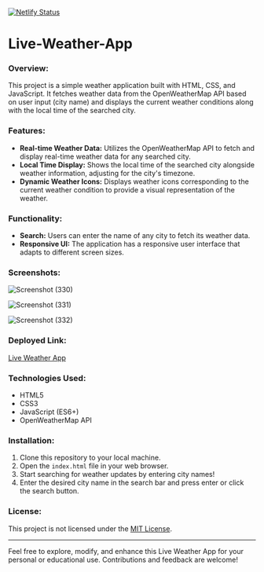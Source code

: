 [![Netlify Status](https://api.netlify.com/api/v1/badges/673e19f7-04be-408d-b9f9-9f286e45a06f/deploy-status)](https://app.netlify.com/sites/livweather/deploys)

# Live-Weather-App

### Overview:
This project is a simple weather application built with HTML, CSS, and JavaScript. It fetches weather data from the OpenWeatherMap API based on user input (city name) and displays the current weather conditions along with the local time of the searched city.

### Features:
- **Real-time Weather Data:** Utilizes the OpenWeatherMap API to fetch and display real-time weather data for any searched city.
- **Local Time Display:** Shows the local time of the searched city alongside weather information, adjusting for the city's timezone.
- **Dynamic Weather Icons:** Displays weather icons corresponding to the current weather condition to provide a visual representation of the weather.

### Functionality:
- **Search:** Users can enter the name of any city to fetch its weather data.
- **Responsive UI:** The application has a responsive user interface that adapts to different screen sizes.

### Screenshots:

![Screenshot (330)](https://github.com/surajkumar345678/Live-Weather-App/assets/60316890/b0b309ce-1545-4bac-b5ce-35ff47b744a0)

![Screenshot (331)](https://github.com/surajkumar345678/Live-Weather-App/assets/60316890/d80b4dd1-0895-45f2-abe0-718b0ccc51e2)

![Screenshot (332)](https://github.com/surajkumar345678/Live-Weather-App/assets/60316890/f2e0b684-163a-4559-88c1-88b00533f1c6)

### Deployed Link:
[Live Weather App](https://livweather.netlify.app/)

### Technologies Used:
- HTML5
- CSS3
- JavaScript (ES6+)
- OpenWeatherMap API

### Installation:
1. Clone this repository to your local machine.
2. Open the `index.html` file in your web browser.
3. Start searching for weather updates by entering city names!
4. Enter the desired city name in the search bar and press enter or click the search button.


### License:
This project is not licensed under the [MIT License](LICENSE).

---

Feel free to explore, modify, and enhance this Live Weather App for your personal or educational use. Contributions and feedback are welcome!

